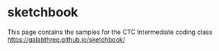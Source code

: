 # sketchbook
This page contains the samples for the CTC Intermediate coding class
https://galabthree.github.io/sketchbook/

